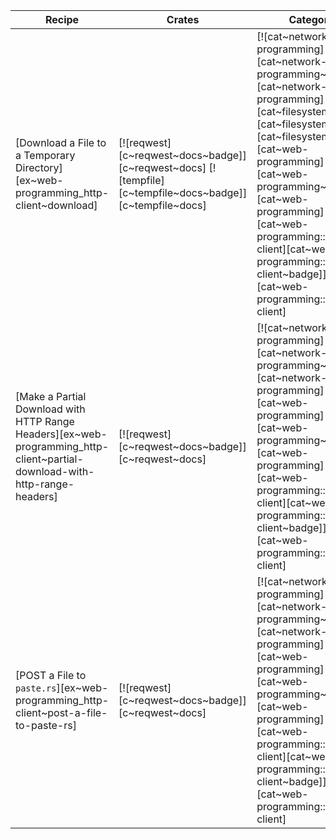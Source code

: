 | Recipe | Crates | Categories |
|--------|--------|------------|
| [Download a File to a Temporary Directory][ex~web-programming_http-client~download] | [![reqwest][c~reqwest~docs~badge]][c~reqwest~docs] [![tempfile][c~tempfile~docs~badge]][c~tempfile~docs] | [![cat~network-programming][cat~network-programming~badge]][cat~network-programming] [![cat~filesystem][cat~filesystem~badge]][cat~filesystem] [![cat~web-programming][cat~web-programming~badge]][cat~web-programming] [![cat~web-programming::http-client][cat~web-programming::http-client~badge]][cat~web-programming::http-client] |
| [Make a Partial Download with HTTP Range Headers][ex~web-programming_http-client~partial-download-with-http-range-headers] | [![reqwest][c~reqwest~docs~badge]][c~reqwest~docs] | [![cat~network-programming][cat~network-programming~badge]][cat~network-programming] [![cat~web-programming][cat~web-programming~badge]][cat~web-programming] [![cat~web-programming::http-client][cat~web-programming::http-client~badge]][cat~web-programming::http-client] |
| [POST a File to `paste.rs`][ex~web-programming_http-client~post-a-file-to-paste-rs] | [![reqwest][c~reqwest~docs~badge]][c~reqwest~docs] | [![cat~network-programming][cat~network-programming~badge]][cat~network-programming] [![cat~web-programming][cat~web-programming~badge]][cat~web-programming] [![cat~web-programming::http-client][cat~web-programming::http-client~badge]][cat~web-programming::http-client] |
